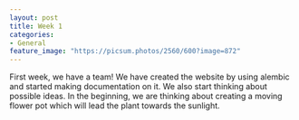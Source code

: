 ```yaml
---
layout: post
title: Week 1
categories:
- General
feature_image: "https://picsum.photos/2560/600?image=872"
---
```


First week, we have a team! We have created the website by using alembic and started making documentation on it. We also start thinking about possible ideas.
In the beginning, we are thinking about creating a moving flower pot which will lead the plant towards the sunlight.

